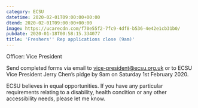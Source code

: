 ```yaml
---
category: ECSU
datetime: 2020-02-01T09:00:00+00:00
dtend: 2020-02-01T09:00:00+00:00
image: https://ucarecdn.com/f70e55f2-7fc9-4df8-b536-4e42e1cb31b0/
pubdate: 2020-01-18T00:58:15.334077
title: 'Freshers'' Rep applications close (9am)'
---
```

Officer: Vice President

Send completed forms via email to vice-president@ecsu.org.uk or to ECSU Vice President Jerry Chen’s pidge by 9am on Saturday 1st February 2020.

ECSU believes in equal opportunities. If you have any particular requirements relating to a disability, health condition or any other accessibility needs, please let me know.


